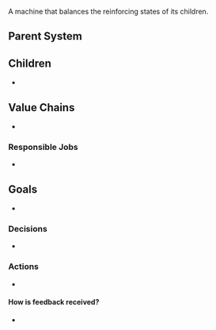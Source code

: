 A machine that balances the reinforcing states of its children. 
## Parent System

## Children
- 
## Value Chains
- 
### Responsible Jobs
- 
## Goals
- 
### Decisions
- 
### Actions
- 
#### How is feedback received?
- 
